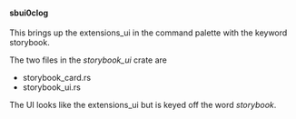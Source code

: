 
#### sbui0clog

This brings up the extensions_ui in the command palette with the keyword storybook.

The two files in the *storybook_ui* crate are
- storybook_card.rs
- storybook_ui.rs

The UI looks like the extensions_ui but is keyed off the word *storybook*.
